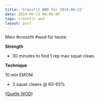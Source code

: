 ```yaml
---
title: 'Crossfit WOD für 2014-06-22'
date: 2014-06-22 00:00:00 
tags: crossfit wod
layout: post
---
```

Mein #crossfit #wod für heute:

**Strength**

* 30 minutes to find 1 rep max squat clean.

**Technique**

10 min EMOM

* 3 squat cleans @ 60-65%

([Quelle WOD][0])

[0]: http://www.crossfithh.de/workouts--news/workout-sunday22

